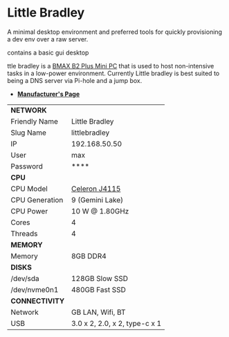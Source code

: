 # Little Bradley

A minimal desktop environment and preferred tools for quickly provisioning a dev env over a raw server.

contains a basic gui desktop

ttle bradley is a [BMAX B2 Plus Mini PC](https://www.bmaxit.com/2020/minipc_0308/24.htm) that is used to host non-intensive tasks in a low-power environment.
Currently Little bradley is best suited to being a DNS server via Pi-hole and a jump box.

- [__Manufacturer's Page__](https://www.bmaxit.com/2020/minipc_0308/24.html)

|  |  |
| --- | --- |
|__NETWORK__| |
| Friendly Name | Little Bradley |
| Slug Name | littlebradley |
| IP | 192.168.50.50 |
| User | max |
| Password | **** |
|__CPU__| |
| CPU Model| [Celeron J4115](https://www.intel.com/content/www/us/en/products/sku/192635/intel-celeron-j4115-processor-4m-cache-up-to-2-50-ghz/specifications.html) |
| CPU Generation| 9 (Gemini Lake)|
| CPU Power| 10 W @ 1.80GHz |
| Cores | 4 |
| Threads | 4 |
|__MEMORY__| |
| Memory | 8GB DDR4 |
|__DISKS__| |
| /dev/sda | 128GB Slow SSD |
| /dev/nvme0n1 | 480GB Fast SSD |
|__CONNECTIVITY__| |
| Network | GB LAN, Wifi, BT|
| USB | 3.0 x 2, 2.0, x 2, type-c x 1|
